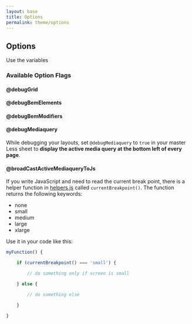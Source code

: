```yaml
---
layout: base
title: Options
permalink: theme/options
---
```


## Options

Use the variables

### Available Option Flags

#### @debugGrid
#### @debugBemElements
#### @debugBemModifiers
#### @debugMediaquery

While debugging your layouts, set `@debugMediaquery` to `true` in your master Less sheet to **display the active media query at the bottom left of every page**.

#### @broadCastActiveMediaqueryToJs

If you write JavaScript and need to read the current break point, there is a helper function in [helpers.js](assets/js/core/helpers.js) called `currentBreakpoint()`. The function returns the following keywords:

* none
* small
* medium
* large
* xlarge

Use it in your code like this:

```js
myFunction() {

    if (currentBreakpoint() === 'small') {

        // do something only if screen is small

    } else {

        // do something else

    }

}
```